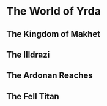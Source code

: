 # The World of Yrda

## The Kingdom of Makhet

## The Illdrazi

## The Ardonan Reaches

## The Fell Titan
